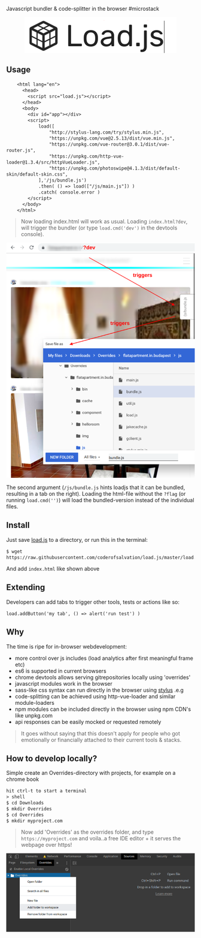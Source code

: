 Javascript bundler & code-splitter in the browser #microstack

<center><img src="https://github.com/coderofsalvation/load.js/raw/master/loadjs.png"/></center>

## Usage

        <html lang="en">
          <head>
            <script src="load.js"></script>
          </head>
          <body>
            <div id="app"></div>
            <script>
                load([
                    "http://stylus-lang.com/try/stylus.min.js",
                    "https://unpkg.com/vue@2.5.13/dist/vue.min.js",
                    "https://unpkg.com/vue-router@3.0.1/dist/vue-router.js",
                    "https://unpkg.com/http-vue-loader@1.3.4/src/httpVueLoader.js",
                    "https://unpkg.com/photoswipe@4.1.3/dist/default-skin/default-skin.css",
                ],'/js/bundle.js') 
                .then( () => load(["/js/main.js"]) )
                .catch( console.error )
            </script>
          </body>
        </html>

> Now loading index.html will work as usual. Loading `index.html?dev`, will trigger the 
bundler (or type `load.cmd('dev')` in the devtools console).

<img src="https://github.com/coderofsalvation/load.js/raw/master/screenshot.png"/>

The second argument (`/js/bundle.js` hints loadjs that it can be bundled, resulting in 
a tab on the right). 
Loading the html-file without the `?flag` (or running `load.cmd('')`) will load the bundled-version instead of the individual files.

## Install

Just save [load.js](https://raw.githubusercontent.com/coderofsalvation/load.js/master/load.js) to a directory, or run this in the terminal:

    $ wget https://raw.githubusercontent.com/coderofsalvation/load.js/master/load.js

And add `index.html` like shown above

## Extending 

Developers can add tabs to trigger other tools, tests or actions like so:

    load.addButton('my tab', () => alert('run test') )

## Why

The time is ripe for in-browser webdevelopment:

* more control over js includes (load analytics after first meaningful frame etc)
* es6 is supported in current browsers 
* chrome devtools allows serving gitrepositories locally using 'overrides'
* javascript modules work in the browser
* sass-like css syntax can run directly in the browser using [stylus](https://stylus-lang.com) .e.g 
* code-splitting can be achieved using http-vue-loader and similar module-loaders
* npm modules can be included directly in the browser using npm CDN's like unpkg.com
* api responses can be easily mocked or requested remotely

> It goes without saying that this doesn't apply for people who got emotionally or financially attached to their current tools & stacks.

## How to develop locally?

Simple create an Overrides-directory with projects, for example on a chrome book

    hit ctrl-t to start a terminal
    > shell 
    $ cd Downloads
    $ mkdir Overrides
    $ cd Overrides
    $ mkdir myproject.com

> Now add 'Overrides' as the overrides folder, and type `https://myproject.com` and voila..a free IDE editor + it serves the webpage over https!

<img src="https://raw.githubusercontent.com/coderofsalvation/load.js/master/devtools.png"/>

